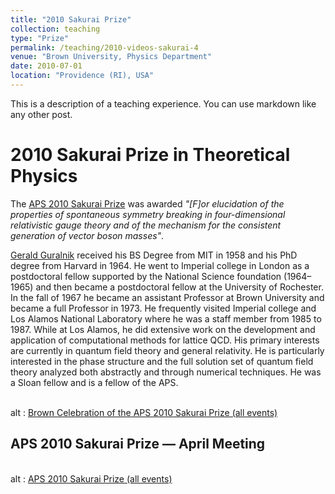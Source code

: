 ```yaml
---
title: "2010 Sakurai Prize"
collection: teaching
type: "Prize"
permalink: /teaching/2010-videos-sakurai-4
venue: "Brown University, Physics Department"
date: 2010-07-01
location: "Providence (RI), USA"
---
```


This is a description of a teaching experience. You can use markdown like any other post.

2010 Sakurai Prize in Theoretical Physics
======

The <a href="[http://www.aps.org/programs/honors/prizes/prizerecipient.cfm?name=Gerald%20S.%20Guralnik&amp;year=2010](http://www.aps.org/programs/honors/prizes/prizerecipient.cfm?name=Gerald%20S.%20Guralnik&year=2010)">APS 2010 Sakurai Prize</a> was awarded <em>"[F]or elucidation of the properties of spontaneous symmetry breaking in four-dimensional relativistic gauge theory and of the mechanism for the consistent generation of vector boson masses"</em>.

<a href="[http://en.wikipedia.org/wiki/Gerald_Guralnik](http://en.wikipedia.org/wiki/Gerald_Guralnik)">Gerald Guralnik</a> received his BS Degree from MIT in 1958 and his PhD degree from Harvard in 1964. He went to Imperial college in London as a postdoctoral fellow supported by the National Science foundation (1964&#8211;1965) and then became a postdoctoral fellow at the University of Rochester. In the fall of 1967 he became an assistant Professor at Brown University and became a full Professor in 1973. He frequently visited Imperial college and Los Alamos National Laboratory where he was a staff member from 1985 to 1987. While at Los Alamos, he did extensive work on the development and application of computational methods for lattice QCD. His primary interests are currently in quantum field theory and general relativity. He is particularly interested in the phase structure and the full solution set of quantum field theory analyzed both abstractly and through numerical techniques. He was a Sloan fellow and is a fellow of the APS.

<br />
<object type="application/x-shockwave-flash" data="http://www.youtube.com/p/75886AF7A27AC5D5&amp;hl=en_US&amp;fs=1" width="320" height="255">
  <param name="movie" value="http://www.youtube.com/p/75886AF7A27AC5D5&amp;hl=en_US&amp;fs=1"/>
  <param name="allowFullScreen" value="true"/>
  <param name="allowscriptaccess" value="always"/>
  alt : <a href="http://www.youtube.com/view_play_list?p=75886AF7A27AC5D5">Brown Celebration of the APS 2010 Sakurai Prize (all events)</a>
</object>


## APS 2010 Sakurai Prize &#8212; April Meeting

<br />
<object type="application/x-shockwave-flash" data="http://www.youtube.com/p/BDA16F52CA3C9B1D&amp;hl=en_US&amp;fs=1" width="320" height="255">
  <param name="movie" value="http://www.youtube.com/p/BDA16F52CA3C9B1D&amp;hl=en_US&amp;fs=1"/>
  <param name="allowFullScreen" value="true"/>
  <param name="allowscriptaccess" value="always"/>
  alt : <a href="http://www.youtube.com/view_play_list?p=BDA16F52CA3C9B1D">APS 2010 Sakurai Prize (all events)</a>
</object>


<!--stackedit_data:
eyJoaXN0b3J5IjpbNTY4OTI0MzM5XX0=
-->